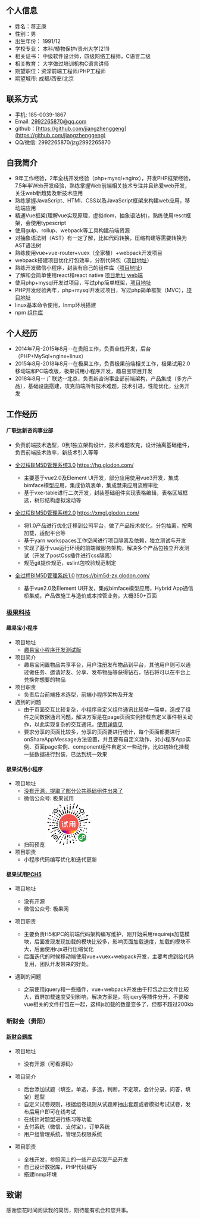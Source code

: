 ## 个人信息
* 姓名：蒋正庚
* 性别：男
* 出生年份： 1991/12
* 学校专业： 本科/植物保护/贵州大学(211)
* 相关证书： 中级软件设计师，四级网络工程师，C语言二级
* 相关教育： 大学做过培训机构C语言讲师
* 期望职位：资深前端工程师/PHP工程师
* 期望城市: 成都/西安/北京

## 联系方式
* 手机: 185-0039-1867
* Email: 2992265870@qq.com	
* github：[https://github.com/jiangzhenggeng](https://github.com/jiangzhenggeng)
* QQ/微信: 2992265870/jzg2992265870

## 自我简介
* 9年工作经验，2年全栈开发经验（php+mysql+nginx），开发PHP框架经验，7.5年半Web开发经验，熟练掌握Web前端相关技术专注并且热爱web开发，关注web新趋势及新技术应用
* 熟练掌握JavaScript、HTMl、CSS以及JavaScript框架来构建web应用，移动端应用
* 精通Vue框架(理解vue实现原理，虚拟dom，抽象语法树)，熟练使用resct框架，会使用typescript
* 使用gulp、rollup、webpack等工具构建前端资源
* 对抽象语法树（AST）有一定了解，比如代码转换，压缩构建等需要转换为AST语法树
* 熟练使用vue+vue-router+vuex（全家桶）+webpack开发项目
* webpack搭建项目优化打包效率，分割代码包（[项目地址](https://github.com/jiangzhenggeng/vue-to-webpack4)）
* 熟练开发微信小程序，封装有自己的组件库（[项目地址](https://github.com/jiangzhenggeng/wxcode-addr)）
* 了解和会简单使用react和react native [项目地址](https://github.com/jiangzhenggeng/react-native-tiku) [web端](http://ac.jiangzg.com/)
* 使用php+mysql开发过项目，写过php简单框架，[项目地址](https://github.com/jiangzhenggeng/AcPHP)
* PHP开发经验两年，php+mysql开发过项目，写过php简单框架（MVC），[项目地址](https://github.com/jiangzhenggeng/AcPHP)
* linux基本命令使用，lnmp环境搭建 
* npm [组件库](https://www.npmjs.com/~jiangzhenggeng)

## 个人经历
* 2014年7月-2015年8月--在贵阳工作，负责全栈开发，后台（PHP+MySql+nginx+linux）
* 2015年8月-2018年8月--在极果工作，负责极果前端相关工作，极果试用2.0移动端和PC端改版，极果试用小程序开发，趣易宝项目开发
* 2018年8月-- 广联达--北京，负责新咨询事业部前端架构，产品集成（多方产品），基础设施搭建，攻克前端所有技术难题，技术引进，性能优化，业务开发

## 工作经历
#### 广联达新咨询事业部
* 负责前端技术选型，0到1独立架构设计，技术难题攻克，设计抽离基础组件，负责前端技术效率，新技术引入等等

* [全过程BIM5D管理系统3.0](https://hg.glodon.com/) https://hg.glodon.com/ 
    * 主要基于vue2.0及Element UI开发，部分应用使用vue3开发，集成bimface模型应用，集成协筑表单，集成慧果应用流程审批
    * 基于vxe-table进行二次开发，封装基础组件实现表格编辑，表格区域框选，树形结构虚拟滚动等
    
* [全过程BIM5D管理系统2.0](https://xmgl.glodon.com/) https://xmgl.glodon.com/ 
    * 将1.0产品进行优化迁移到公司平台，做了产品技术优化，分包抽离，按需加载，适配平台等
    * 基于yarn workspaces工作空间进行项目隔离及依赖，独立测试与开发
    * 实现了基于vue运行环境的前端微服务架构，解决多个产品包独立开发测试（开发了postCss插件进行css隔离）
    * 规范git提价规范，eslint包校验规范制定
    
* [全过程BIM5D管理系统1.0](https://bim5d-zx.glodon.com/) https://bim5d-zx.glodon.com/ 
    * 基于vue2.0及Element UI开发，集成bimface模型应用，Hybrid App通信桥集成，产品做施工与造价成本控管业务，大概350+页面

### [极果科技](http://www.jiguo.com/)
#### 趣易宝小程序
* 项目地址
	* [趣易宝小程序开发测试版](https://github.com/jiangzhenggeng/qyb-wx)
* 项目简介
	* 趣易宝闲置物品共享平台，用户注册发布物品到平台，其他用户则可以通过做任务、邀请好友、分享、发布物品等获得钻石，钻石将可以在平台上兑换你想要的物品
* 项目职责
	* 负责后台前端技术选型，前端小程序架构及开发
* 遇到的问题
	* 由于页面交互比较复杂，小程序自定义组件通讯比较单一简单，造成了组件之间数据通讯问题，解决方案是在page页面实例挂载自定义事件相关动作，以此实现复杂的交互通讯，[使用详情见](https://github.com/jiangzhenggeng/qyb-wx/blob/0f59cfebe840e8ca3912406ed0b2fa1857ecc247/pages/index/index.js)
	* 要求分享的页面比较多，分享的页面要进行统计，每个页面都要进行onShareAppMessage方法设置，并且要有自定义动作，对小程序App实例、页面page实例、component组件自定义一些动作，比如初始化挂载一些数据进行封装，已达到统一效果

#### 极果试用小程序
* 项目地址
	* [没有开源，提取了部分公共基础组件出来了](https://github.com/jiangzhenggeng/wxcode-addr)
	* 微信公众号: 极果试用
	* 扫码预览 <img src="gh_51701086e691_860.jpg" width="120px"/>
* 项目职责
	* 小程序代码编写优化和迭代更新
	
#### 极果试用[PC](http://www.jiguo.com)[H5](http://m.jiguo.com)
* 项目地址
	* 没有开源
	* 微信公众号: 极果网
	
* 项目职责
	* 主要负责H5和PC的前端代码架构编写维护，刚开始采用requirejs加载模块，后面发现发现加载的模块比较多，影响页面加载速度，加载的模块不大，后面使用r.js进行压缩优化
	* 后面迭代的时候移动端使用vue+vuex+webpack开发，主要考虑到给代码复用，团队开发带来的好处。
* 遇到的问题
    * 之前使用jquery和一些插件，vue+webpack开发由于打包之后文件比较大，首屏加载速度受到影响，解决方案是，将jiqery等插件分开，不要和vue相关的文件打包在一起，这样js加载的数量变多了，但都不超过200kb

### 新财会（贵阳）
#### [新财会题库](http://kaoshi.xincaikuai.com/)
* 项目地址
	* 没有开源（可看源码）

* 项目简介
	* 后台添加试题（填空，单选，多选，判断，不定项，会计分录，问答，填空）题型
	* 自定义试卷规则，根据组卷规则从试题库抽出套题或者模拟考试试卷，发布后用户即可在线考试
	* 在线针对题型进行练习等功能
	* 支付系统（微信、支付宝），订单系统
	* 用户组管理系统，管理员权限系统
	
* 项目职责
	* 全栈开发，参照网上的一些产品实现产品开发
	* 自己设计数据库，PHP代码编写
	* 搭建lnmp环境

## 致谢

感谢您花时间阅读我的简历，期待能有机会和您共事。
